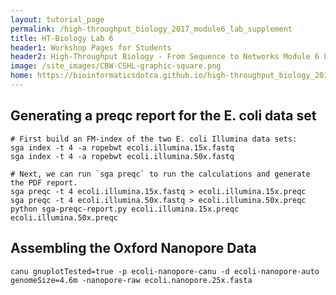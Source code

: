 ```yaml
---
layout: tutorial_page
permalink: /high-throughput_biology_2017_module6_lab_supplement
title: HT-Biology Lab 6
header1: Workshop Pages for Students
header2: High-Throughput Biology - From Sequence to Networks Module 6 Lab
image: /site_images/CBW-CSHL-graphic-square.png
home: https://bioinformaticsdotca.github.io/high-throughput_biology_2017
---
```


## Generating a preqc report for the E. coli data set

```
# First build an FM-index of the two E. coli Illumina data sets:
sga index -t 4 -a ropebwt ecoli.illumina.15x.fastq
sga index -t 4 -a ropebwt ecoli.illumina.50x.fastq

# Next, we can run `sga preqc` to run the calculations and generate the PDF report.
sga preqc -t 4 ecoli.illumina.15x.fastq > ecoli.illumina.15x.preqc
sga preqc -t 4 ecoli.illumina.50x.fastq > ecoli.illumina.50x.preqc
python sga-preqc-report.py ecoli.illumina.15x.preqc ecoli.illumina.50x.preqc
```

## Assembling the Oxford Nanopore Data

```
canu gnuplotTested=true -p ecoli-nanopore-canu -d ecoli-nanopore-auto genomeSize=4.6m -nanopore-raw ecoli.nanopore.25x.fasta
```


